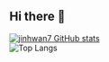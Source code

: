 ## Hi there 👋

<!--
**jinhwan7/jinhwan7** is a ✨ _special_ ✨ repository because its `README.md` (this file) appears on your GitHub profile.

Here are some ideas to get you started:

- 🔭 I’m currently working on ...
- 🌱 I’m currently learning ...
- 👯 I’m looking to collaborate on ...
- 🤔 I’m looking for help with ...
- 💬 Ask me about ...
- 📫 How to reach me: ...
- 😄 Pronouns: ...
- ⚡ Fun fact: ...
-->

[![jinhwan7 GitHub stats](https://github-readme-stats.vercel.app/api?username=jinhwan7)](https://github.com/jinhwan7/github-readme-stats)</br>
![Top Langs](https://github-readme-stats.vercel.app/api/top-langs/?username=anuraghazra&layout=compact)
